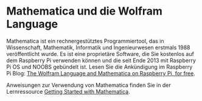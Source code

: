 # Mathematica und die Wolfram Language

Mathematica ist ein rechnergestütztes Programmiertool, das in Wissenschaft, Mathematik, Informatik und Ingenieurwesen erstmals 1988 veröffentlicht wurde. Es ist eine proprietäre Software, die Sie kostenlos auf dem Raspberry Pi verwenden können und die seit Ende 2013 mit Raspberry Pi OS und NOOBS gebündelt ist. Lesen Sie die Ankündigung im Raspberry Pi Blog: [The Wolfram Language and Mathematica on Raspberry Pi, for free](https://www.raspberrypi.org/blog/the-wolfram-language-and-mathematica-on-raspberry-pi-for-free/).

Anweisungen zur Verwendung von Mathematica finden Sie in der Lernressource [Getting Started with Mathematica](https://www.raspberrypi.org/learning/getting-started-with-mathematica/).